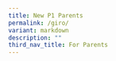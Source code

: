 ```yaml
---
title: New P1 Parents
permalink: /giro/
variant: markdown
description: ""
third_nav_title: For Parents
---
```

